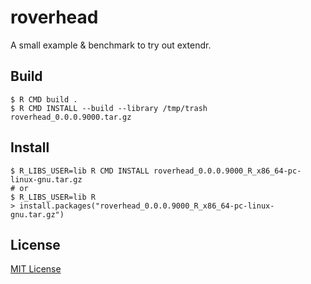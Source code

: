 # roverhead

A small example & benchmark to try out extendr.

## Build

```console
$ R CMD build .
$ R CMD INSTALL --build --library /tmp/trash roverhead_0.0.0.9000.tar.gz
```

## Install

```console
$ R_LIBS_USER=lib R CMD INSTALL roverhead_0.0.0.9000_R_x86_64-pc-linux-gnu.tar.gz
# or
$ R_LIBS_USER=lib R
> install.packages("roverhead_0.0.0.9000_R_x86_64-pc-linux-gnu.tar.gz")
```

## License

[MIT License](LICENSE)

